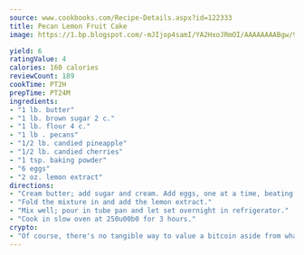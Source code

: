 ```yaml
---
source: www.cookbooks.com/Recipe-Details.aspx?id=122333
title: Pecan Lemon Fruit Cake
image: https://1.bp.blogspot.com/-mJIjop4samI/YA2HxoJRmOI/AAAAAAAABgw/9Q6cN5purxQQ0M3111-VxRXtHYk4x987wCLcBGAsYHQ/s320/19.png

yield: 6
ratingValue: 4
calories: 160 calories
reviewCount: 189
cookTime: PT2H
prepTime: PT24M
ingredients:
- "1 lb. butter"
- "1 lb. brown sugar 2 c."
- "1 lb. flour 4 c."
- "1 lb . pecans"
- "1/2 lb. candied pineapple"
- "1/2 lb. candied cherries"
- "1 tsp. baking powder"
- "6 eggs"
- "2 oz. lemon extract"
directions:
- "Cream butter; add sugar and cream. Add eggs, one at a time, beating after each. Mix baking powder with flour one cup at a time. Mix the other cup of flour with nuts and fruit."
- "Fold the mixture in and add the lemon extract."
- "Mix well; pour in tube pan and let set overnight in refrigerator."
- "Cook in slow oven at 250u00b0 for 3 hours."
crypto:
- "Of course, there's no tangible way to value a bitcoin aside from what someone else believes it is worth."
---
```

